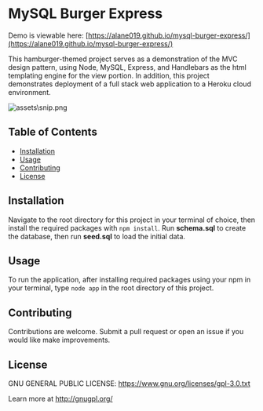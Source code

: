 # MySQL Burger Express
  Demo is viewable here: [https://alane019.github.io/mysql-burger-express/](https://alane019.github.io/mysql-burger-express/)
 
  This hamburger-themed project serves as a demonstration of the MVC design pattern, using Node, MySQL, Express, and Handlebars as the html templating engine for the view portion. In addition, this project demonstrates deployment of a full stack web application to a Heroku cloud environment.

  ![assets\snip.png](https://raw.githubusercontent.com/alane019/mysql-burger-express/main/assets\snip.png)

 ## Table of Contents
  * [Installation](#Installation)
  * [Usage](#Usage)
  * [Contributing](#Contributing)
  * [License](#License)

 ## Installation
  Navigate to the root directory for this project in your terminal of choice, then install the required packages with `npm install`. Run **schema.sql** to create the database, then run **seed.sql** to load the initial data.

 ## Usage
  To run the application, after installing required packages using your npm in your terminal, type `node app` in the root directory of this project.

 ## Contributing
  Contributions are welcome. Submit a pull request or open an issue if you would like make improvements.

 ## License
  GNU GENERAL PUBLIC LICENSE:  <https://www.gnu.org/licenses/gpl-3.0.txt>
 
  Learn more at <http://gnugpl.org/>
